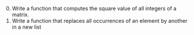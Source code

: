 0. Write a function that computes the square value of all integers of a matrix.
1. Write a function that replaces all occurrences of an element by another in a new list